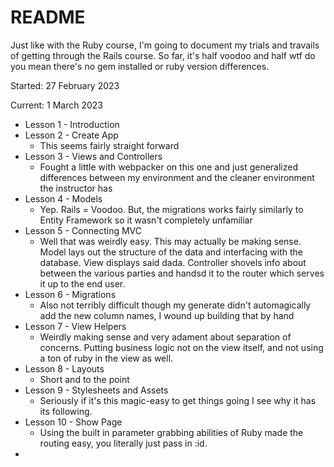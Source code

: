 # README

Just like with the Ruby course, I'm going to document my trials and travails of getting through the Rails course.
So far, it's half voodoo and half wtf do you mean there's no gem installed or ruby version differences.

Started: 27 February 2023

Current: 1 March 2023

* Lesson 1 - Introduction
* Lesson 2 - Create App
  * This seems fairly straight forward
* Lesson 3 - Views and Controllers
  * Fought a little with webpacker on this one and just generalized differences between my environment and the cleaner environment the instructor has
* Lesson 4 - Models
  * Yep.  Rails = Voodoo.  But, the migrations works fairly similarly to Entity Framework so it wasn't completely unfamiliar
* Lesson 5 - Connecting MVC
  * Well that was weirdly easy.  This may actually be making sense.  Model lays out the structure of the data and interfacing with the database.  View displays said dada.  Controller shovels info about between the various parties and handsd it to the router which serves it up to the end user.
* Lesson 6 - Migrations
  * Also not terribly difficult though my generate didn't automagically add the new column names, I wound up building that by hand
* Lesson 7 - View Helpers
  * Weirdly making sense and very adament about separation of concerns.  Putting business logic not on the view itself, and not using a ton of ruby in the view as well.
* Lesson 8 - Layouts
  * Short and to the point
* Lesson 9 - Stylesheets and Assets
  * Seriously if it's this magic-easy to get things going I see why it has its following.  
* Lesson 10 - Show Page
  * Using the built in parameter grabbing abilities of Ruby made the routing easy, you literally just pass in :id.  
* 
